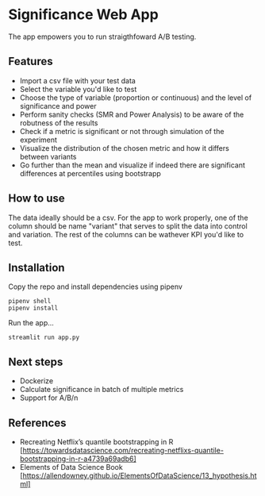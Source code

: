 # Significance Web App
The app empowers you to run straigthfoward A/B testing.

## Features
- Import a csv file with your test data
- Select the variable you'd like to test
- Choose the type of variable (proportion or continuous) and the level of significance and power
- Perform sanity checks (SMR and Power Analysis) to be aware of the robutness of the results
- Check if a metric is significant or not through simulation of the experiment
- Visualize the distribution of the chosen metric and how it differs between variants
- Go further than the mean and visualize if indeed there are significant differences at percentiles using bootstrapp

## How to use
The data ideally should be a csv. For the app to work properly, one of the column should be name "variant" that serves to split the data into control and variation. The rest of the columns can be wathever KPI you'd like to test. 

## Installation
Copy the repo and install dependencies using pipenv

```
pipenv shell
pipenv install
```

Run the app...

```
streamlit run app.py
```

## Next steps
- Dockerize
- Calculate significance in batch of multiple metrics
- Support for A/B/n

## References
- Recreating Netflix’s quantile bootstrapping in R [https://towardsdatascience.com/recreating-netflixs-quantile-bootstrapping-in-r-a4739a69adb6]
- Elements of Data Science Book [https://allendowney.github.io/ElementsOfDataScience/13_hypothesis.html]